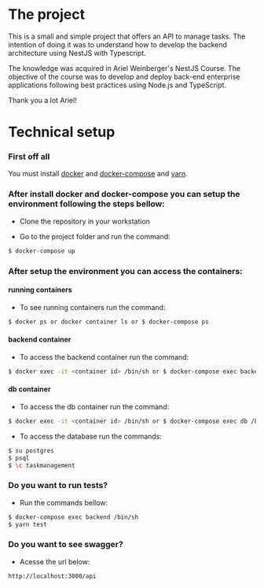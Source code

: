 # The project

This is a small and simple project that offers an API to manage tasks. The intention of doing it was to understand how to develop the backend architecture using NestJS with Typescript.

The knowledge was acquired in Ariel Weinberger's NestJS Course. The objective of the course was to develop and deploy back-end enterprise applications following best practices using Node.js and TypeScript.

Thank you a lot Ariel!

# Technical setup

### First off all
You must install [docker](https://www.digitalocean.com/community/tutorials/como-instalar-e-usar-o-docker-no-ubuntu-18-04-pt)  and [docker-compose](https://docs.docker.com/compose/install/) and [yarn](https://linuxize.com/post/how-to-install-yarn-on-ubuntu-18-04/).

### After install docker and docker-compose you can setup the environment following the steps bellow:

- Clone the repository in your workstation

- Go to the project folder and run the command:
```sh
$ docker-compose up
```
### After setup the environment you can access the containers:
#### running containers
- To see running containers run the command: 
```sh
$ docker ps or docker container ls or $ docker-compose ps
```

#### backend container
- To access the backend container run the command: 
```sh
$ docker exec -it <container id> /bin/sh or $ docker-compose exec backend /bin/sh
```

#### db container

- To access the db container run the command:
```sh
$ docker exec -it <container id> /bin/sh or $ docker-compose exec db /bin/sh
```

- To access the database run the commands:

```sh
$ su postgres
$ psql
$ \c taskmanagement
```

### Do you want to run tests?
- Run the commands bellow:
```sh
$ docker-compose exec backend /bin/sh
$ yarn test
```

### Do you want to see swagger?
- Acesse the url below:
```sh
http://localhost:3000/api
```

